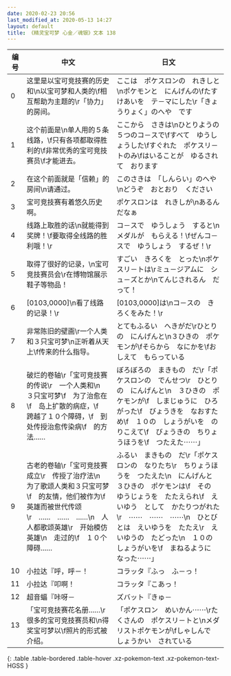 ```yaml
---
date: 2020-02-23 20:56
last_modified_at: 2020-05-13 14:27
layout: default
title: 《精灵宝可梦 心金／魂银》文本 138
---
```

| 编号 | 中文 | 日文 |
| ---- | ---- | ---- |
| 0 | 这里是以宝可竞技赛的历史和\n以宝可梦和人类的\f相互帮助为主题的\r「协力」的房间。 | ここは　ポケスロンの　れきしと\nポケモンと　にんげんの\fたすけあいを　テ－マにした\r「きょうりょく」のへや　です |
| 1 | 这个前面是\n单人用的５条线路，\f只有各项都取得胜利的\f非常优秀的宝可竞技赛员\f才能进去。 | ここから　さきは\nひとりようの　５つのコ－スで\fすべて　ゆうしょうした\fすぐれた　ポケスリ－トのみ\fはいることが　ゆるされて　おります |
| 2 | 在这个前面就是「信赖」的房间\n请通过。 | このさきは　「しんらい」のへや\nどうぞ　おとおり　ください |
| 3 | 宝可竞技赛有着悠久历史啊。 | ポケスロンは　れきしが\nあるんだなぁ |
| 4 | 线路上取胜的话\n就能得到奖牌！\f要取得全线路的胜利哦！\r | コ－スで　ゆうしょう　すると\nメダルが　もらえる！\fぜんコ－スで　ゆうしょう　するぜ！\r |
| 5 | 取得了很好的记录，\n宝可竞技赛员会\r在博物馆展示鞋子等物品！ | すごい　きろくを　とった\nポケスリ－トは\rミュ－ジアムに　シュ－ズとか\nてんじされるん　だって！ |
| 6 | [0103,0000]\n看了线路的记录！\r | [0103,0000]は\nコ－スの　きろくをみた！\r |
| 7 | 非常陈旧的壁画\r一个人类和３只宝可梦\n正听着从天上\f传来的什么指导。 | とてもふるい　へきがだ\rひとりの　にんげんと\n３ひきの　ポケモンが\fそらから　なにかを\fおしえて　もらっている |
| 8 | 破烂的卷轴\r「宝可竞技赛的传说\r　一个人类和\n　３只宝可梦\f　为了治愈在\f　岛上扩散的病症，\f　跨越了１０个障碍，\f　到处传授治愈传染病\f　的方法…… | ぼろぼろの　まきもの　だ\r「ポケスロンの　でんせつ\r　ひとりの　にんげんと\n　３ひきの　ポケモンが\f　しまじゅうに　ひろがった\f　びょうきを　なおすため\f　１０の　しょうがいを　のりこえて\f　びょうきの　ちりょうほうを\f　つたえた⋯⋯」 |
| 9 | 古老的卷轴\r「宝可竞技赛成立\r　传授了治疗法\n　为了歌颂人类和３只宝可梦\f　的友情，他们被作为\f　英雄而被世代传颂\r　……　……　……\n　人人都歌颂英雄\r　开始模仿英雄\n　走过的\f　１０个障碍…… | ふるい　まきもの　だ\r「ポケスロンの　なりたち\r　ちりょうほうを　つたえた\n　にんげんと　３ひきの　ポケモンは\f　その　ゆうじょうを　たたえられ\f　えいゆう　として　かたりつがれた\r　⋯⋯　⋯⋯　⋯⋯\n　ひとびとは　えいゆうを　たたえ\r　えいゆうの　たどった\n　１０の　しょうがいを\f　まねるように　なった⋯⋯」 |
| 10 | 小拉达『呼，呼－！ | コラッタ『ふっ　ふ－っ！ |
| 11 | 小拉达『叩啊！ | コラッタ『こあっ！ |
| 12 | 超音蝠『咔呀－ | ズバット『きゅ－ |
| 13 | 「宝可竞技赛花名册……\r很多的宝可竞技赛员和\n得奖宝可梦以\f照片的形式被介绍。 | 「ポケスロン　めいかん⋯⋯\rたくさんの　ポケスリ－トと\nメダリストポケモンが\fしゃしんで　しょうかい　されている |
{: .table .table-bordered .table-hover .xz-pokemon-text .xz-pokemon-text-HGSS }